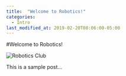 ```yaml
---
title:  "Welcome to Robotics!"
categories: 
  - Intro
last_modified_at: 2019-02-20T08:06:00-05:00
---
```


#Welcome to Robotics!

![Robotics Club](https://www.vexrobotics.com/vexedr/competition)

This is a sample post...